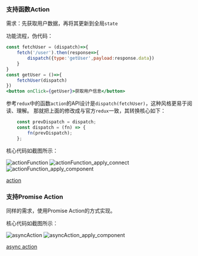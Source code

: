 ### 支持函数Action
需求：先获取用户数据，再将其更新到全局`state`

功能流程，伪代码：
``` jsx
const fetchUser = (dispatch)=>{
    fetch('/user').then(response=>{
        dispatch({type:'getUser',payload:response.data})
    }
}
const getUser = ()=>{
    fetchUser(dispatch)
})
<button onClick={getUser}>获取用户信息</button>
``` 

参考`redux`中的函数`action`的API设计是`dispatch(fetchUser)`，这种风格更易于阅读、理解。
那就把上面的修改成与官方`redux`一致，其转换核心如下：

```js
    const prevDispatch = dispatch;
    const dispatch = (fn) => {
        fn(prevDispatch);
    };
```
核心代码如截图所示：

![actionFunction](/redux-3/actionFunction.png)
![actionFunction_apply_connect](/redux-3/actionFunction_apply_connect.png)
![actionFunction_apply_component](/redux-3/actionFunction_apply_component.png)

[action](https://codesandbox.io/s/shouxiereduxpianzhisan-function-action-xz232)

### 支持Promise Action

同样的需求，使用Promise Action的方式实现。

核心代码如截图所示：

![asyncAction](/redux-3/asyncAction.png)
![asyncAction_apply_component](/redux-3/asyncAction_apply_component.png)

[async action](https://codesandbox.io/s/shouxiereduxpianzhisan-async-action-klvb2)

